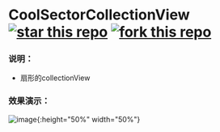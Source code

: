 # CoolSectorCollectionView [![star this repo](http://github-svg-buttons.herokuapp.com/star.svg?user=ianisme&repo=CoolSectorCollectionView&style=flat&background=1081C1)](https://github.com/ianisme/CoolSectorCollectionView) [![fork this repo](http://github-svg-buttons.herokuapp.com/fork.svg?user=ianisme&repo=CoolSectorCollectionView&style=flat&background=1081C1)](https://github.com/ianisme/CoolSectorCollectionView/fork)

### 说明：
- 扇形的collectionView

### 效果演示：

 ![image](https://raw.githubusercontent.com/ianisme/CoolSectorCollectionView/master/demo.gif){:height="50%" width="50%"}


